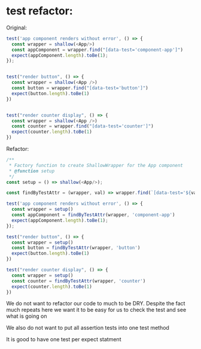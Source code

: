 # test refactor:

Original:
```javascript
test('app component renders without error', () => {
  const wrapper = shallow(<App/>)
  const appComponent = wrapper.find("[data-test='component-app']")
  expect(appComponent.length).toBe(1);
});


test("render button", () => {
  const wrapper = shallow(<App />)
  const button = wrapper.find("[data-test='button']")
  expect(button.length).toBe(1)
})


test("render counter display", () => {
  const wrapper = shallow(<App />)
  const counter = wrapper.find("[data-test='counter']")
  expect(counter.length).toBe(1)
})

```

 Refactor:
```javascript
/**
 * Factory function to create ShallowWrapper for the App component
 * @function setup
 */
const setup = () => shallow(<App/>);

const findByTestAttr = (wrapper, val) => wrapper.find(`[data-test='${val}']`)

test('app component renders without error', () => {
  const wrapper = setup()
  const appComponent = findByTestAttr(wrapper, 'component-app')
  expect(appComponent.length).toBe(1);
});

test("render button", () => {
  const wrapper = setup()
  const button = findByTestAttr(wrapper, 'button')
  expect(button.length).toBe(1)
})

test("render counter display", () => {
  const wrapper = setup()
  const counter = findByTestAttr(wrapper, 'counter')
  expect(counter.length).toBe(1)
})

```

We do not want to refactor our code to much to be DRY. Despite the fact much repeats here we want it to be easy for us to check the test and see what is going on

We also do not want to put all assertion tests into one test method

It is good to have one test per expect statment